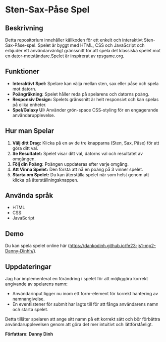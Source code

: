 # Sten-Sax-Påse Spel

## Beskrivning
Detta repositorium innehåller källkoden för ett enkelt och interaktivt Sten-Sax-Påse-spel. Spelet är byggt med HTML, CSS och JavaScript och erbjuder ett användarvänligt gränssnitt för att spela det klassiska spelet mot en dator-motståndare.Spelet är inspirerat av rpsgame.org.

## Funktioner
- **Interaktivt Spel:** Spelare kan välja mellan sten, sax eller påse och spela mot datorn.
- **Poängräkning:** Spelet håller reda på spelarens och datorns poäng.
- **Responsiv Design:** Spelets gränssnitt är helt responsivt och kan spelas på olika enheter.
- **Spel/Galaxy UI:** Använder grön-space CSS-styling för en engagerande användarupplevelse.

## Hur man Spelar
1. **Välj ditt Drag:** Klicka på en av de tre knapparna (Sten, Sax, Påse) för att göra ditt val.
2. **Se Resultatet:** Spelet visar ditt val, datorns val och resultatet av omgången.
3. **Följ din Poäng:** Poängen uppdateras efter varje omgång.
4. **Att Vinna Spelet:** Den första att nå en poäng på 3 vinner spelet.
5. **Starta om Spelet:** Du kan återställa spelet när som helst genom att klicka på återställningsknappen.

## Använda språk
- HTML
- CSS
- JavaScript

## Demo
Du kan spela spelet online här (https://dankodinh.github.io/fe23-js1-mp2-Danny-Dinhh/).

## Uppdateringar
Jag har implementerat en förändring i spelet för att möjliggöra korrekt angivande av spelarens namn:
- Användarinput ligger nu inom ett form-element för korrekt hantering av namnangivelse.
- En eventlistener för submit har lagts till för att fånga användarens namn och starta spelet.

Detta tillåter spelaren att ange sitt namn på ett korrekt sätt och bör förbättra användarupplevelsen genom att göra det mer intuitivt och lättförståeligt.

**Författare: Danny Dinh**

